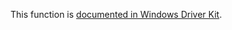 This function is [documented in Windows Driver Kit](https://learn.microsoft.com/en-us/windows-hardware/drivers/ddi/ntifs/nf-ntifs-rtlcustomcptounicoden).

